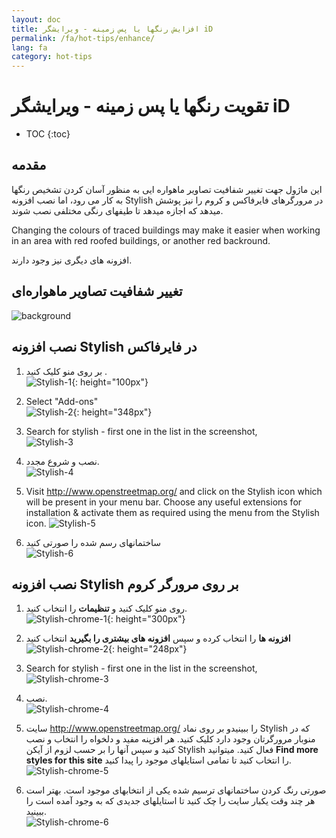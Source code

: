 ```yaml
---
layout: doc
title: افزایش رنگها یا پس زمینه - ویرایشگر iD
permalink: /fa/hot-tips/enhance/
lang: fa
category: hot-tips
---
```


تقویت رنگها یا پس زمینه - ویرایشگر iD 
============

- TOC
{:toc}

مقدمه
------------

این ماژول جهت تغییر شفافیت تصاویر ماهواره ایی به منظور آسان کردن تشخیص رنگها به کار می رود، اما نصب افزونه Stylish در مرورگرهای فایرفاکس و کروم را نیز پوشش میدهد که اجازه میدهد تا طیفهای رنگی مختلفی نصب شوند.  

Changing the colours of traced buildings may make it easier when working in an area with red roofed buildings, or another red backround.  

افزونه های دیگری نیز وجود دارند. 

تغییر شفافیت تصاویر ماهواره‌ای
--------------------------------------------------

![background][]

نصب افزونه Stylish در فایرفاکس  
-------------------------------------------

1. بر روی منو کلیک کنید .  
![Stylish-1]{: height="100px"}

2.  Select "Add-ons"  
![Stylish-2]{: height="348px"}

3.  Search for stylish - first one in the list in the screenshot,  
![Stylish-3][]

4. نصب و شروع مجدد.  
![Stylish-4][]

5.  Visit <http://www.openstreetmap.org/> and click on the Stylish icon which will be present in your menu bar. Choose any useful extensions for installation & activate them as required using the menu from the Stylish icon.
![Stylish-5][]

6.  ساختمانهای رسم شده را صورتی کنید  
![Stylish-6][]


نصب افزونه Stylish بر روی مرورگر کروم  
-------------------------------------------

1. روی منو کلیک کنید و **تنظیمات** را انتخاب کنید.  
![Stylish-chrome-1]{: height="300px"}

2.  **افزونه ها** را انتخاب کرده و سپس **افزونه های بیشتری را بگیرید** انتخاب کنید  
![Stylish-chrome-2]{: height="248px"}

3.  Search for stylish - first one in the list in the screenshot,  
![Stylish-chrome-3][]

4. نصب.  
![Stylish-chrome-4][]

5.  سایت <http://www.openstreetmap.org/> را ببینیدو بر روی نماد Stylish که در منوبار مرورگرتان وجود دارد کلیک کنید. هر افزپنه مفید و دلخواه را انتخاب و نصب کنید و سپس آنها را بر حسب لزوم از آیکن Stylish فعال کنید. میتوانید **Find more styles for this site** را انتخاب کنید تا تمامی استایلهای موجود را پیدا کنید.  
![Stylish-chrome-5][]

6. صورتی رنگ کردن ساختمانهای ترسیم شده یکی از انتخابهای موجود است. بهتر است هر چند وقت یکبار سایت را چک کنید تا استایلهای جدیدی که به وجود آمده است را ببینید.   
![Stylish-chrome-6][]



[background]:/images/hot-tips/background.gif
[Stylish-1]:/images/hot-tips/Stylish-1.png
[Stylish-2]:/images/hot-tips/Stylish-2.png
[Stylish-3]:/images/hot-tips/Stylish-3.png
[Stylish-4]:/images/hot-tips/Stylish-4.png
[Stylish-5]:/images/hot-tips/Stylish-5.png
[Stylish-6]:/images/hot-tips/HOT-purple-buildings.png
[Stylish-chrome-1]:/images/hot-tips/chrome_1-settings.png
[Stylish-chrome-2]:/images/hot-tips/chrome_2-extensions.png
[Stylish-chrome-3]:/images/hot-tips/chrome_3-stylish.png
[Stylish-chrome-4]:/images/hot-tips/chrome_4-stylish-add.png
[Stylish-chrome-5]:/images/hot-tips/chrome_5-more-styles.png
[Stylish-chrome-6]:/images/hot-tips/chrome_6-purple-stylish.png